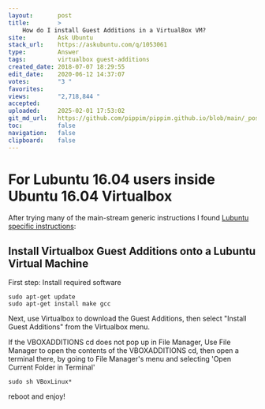 ```yaml
---
layout:       post
title:        >
    How do I install Guest Additions in a VirtualBox VM?
site:         Ask Ubuntu
stack_url:    https://askubuntu.com/q/1053061
type:         Answer
tags:         virtualbox guest-additions
created_date: 2018-07-07 18:29:55
edit_date:    2020-06-12 14:37:07
votes:        "3 "
favorites:    
views:        "2,718,844 "
accepted:     
uploaded:     2025-02-01 17:53:02
git_md_url:   https://github.com/pippim/pippim.github.io/blob/main/_posts/2018/2018-07-07-How-do-I-install-Guest-Additions-in-a-VirtualBox-VM_.md
toc:          false
navigation:   false
clipboard:    false
---
```


# For Lubuntu 16.04 users inside Ubuntu 16.04 Virtualbox

After trying many of the main-stream generic instructions I found [Lubuntu specific instructions][1]:

## Install Virtualbox Guest Additions onto a Lubuntu Virtual Machine

First step: Install required software

``` 
sudo apt-get update
sudo apt-get install make gcc
```

Next, use Virtualbox to download the Guest Additions, then select "Install Guest Additions" from the Virtualbox menu.

If the VBOXADDITIONS cd does not pop up in File Manager, Use File Manager to open the contents of the VBOXADDITIONS cd, then open a terminal there, by going to File Manager's menu and selecting 'Open Current Folder in Terminal'

``` 
sudo sh VBoxLinux*
```

reboot and enjoy! 

  [1]: https://help.ubuntu.com/community/Lubuntu/3rdParty
